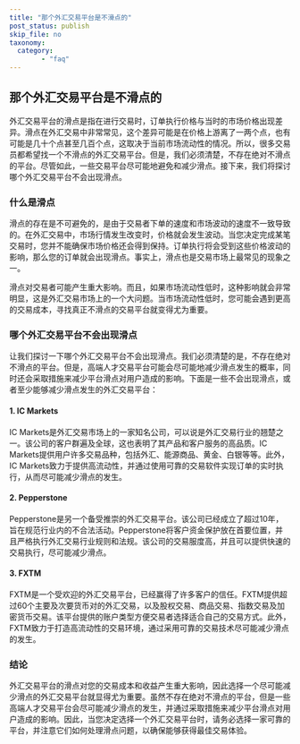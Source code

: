 ```yaml
---
title: "那个外汇交易平台是不滑点的"
post_status: publish
skip_file: no
taxonomy:
  category:
        - "faq"
---
```


## 那个外汇交易平台是不滑点的

外汇交易平台的滑点是指在进行交易时，订单执行价格与当时的市场价格出现差异。滑点在外汇交易中非常常见，这个差异可能是在价格上游离了一两个点，也有可能是几十个点甚至几百个点，这取决于当前市场流动性的情况。所以，很多交易员都希望找一个不滑点的外汇交易平台。但是，我们必须清楚，不存在绝对不滑点的平台。尽管如此，一些交易平台尽可能地避免和减少滑点。接下来，我们将探讨哪个外汇交易平台不会出现滑点。

### 什么是滑点

滑点的存在是不可避免的，是由于交易者下单的速度和市场波动的速度不一致导致的。在外汇交易中，市场行情发生改变时，价格就会发生波动。当您决定完成某笔交易时，您并不能确保市场价格还会得到保持。订单执行将会受到这些价格波动的影响，那么您的订单就会出现滑点。事实上，滑点也是交易市场上最常见的现象之一。

滑点对交易者可能产生重大影响。而且，如果市场流动性低时，这种影响就会非常明显，这是外汇交易市场上的一个大问题。当市场流动性低时，您可能会遇到更高的交易成本，寻找真正不滑点的交易平台就变得尤为重要。

### 哪个外汇交易平台不会出现滑点

让我们探讨一下哪个外汇交易平台不会出现滑点。我们必须清楚的是，不存在绝对不滑点的平台。但是，高端人才交易平台可能会尽可能地减少滑点发生的概率，同时还会采取措施来减少平台滑点对用户造成的影响。下面是一些不会出现滑点，或者至少能够减少滑点发生的外汇交易平台：

#### 1. IC Markets

IC Markets是外汇交易市场上的一家知名公司，可以说是外汇交易行业的翘楚之一。该公司的客户群遍及全球，这也表明了其产品和客户服务的高品质。IC Markets提供用户许多交易品种，包括外汇、能源商品、黄金、白银等等。此外，IC Markets致力于提供高流动性，并通过使用可靠的交易软件实现订单的实时执行，从而尽可能减少滑点的发生。

#### 2. Pepperstone

Pepperstone是另一个备受推崇的外汇交易平台。该公司已经成立了超过10年，旨在规范行业内的不合法活动。Pepperstone将客户资金保护放在首要位置，并且严格执行外汇交易行业规则和法规。该公司的交易服度高，并且可以提供快速的交易执行，尽可能减少滑点。

#### 3. FXTM

FXTM是一个受欢迎的外汇交易平台，已经赢得了许多客户的信任。FXTM提供超过60个主要及次要货币对的外汇交易，以及股权交易、商品交易、指数交易及加密货币交易。该平台提供的账户类型方便交易者选择适合自己的交易方式。此外，FXTM致力于打造高流动性的交易环境，通过采用可靠的交易技术尽可能减少滑点的发生。

### 结论

外汇交易平台的滑点对您的交易成本和收益产生重大影响，因此选择一个尽可能减少滑点的外汇交易平台就显得尤为重要。虽然不存在绝对不滑点的平台，但是一些高端人才交易平台会尽可能减少滑点的发生，并通过采取措施来减少平台滑点对用户造成的影响。因此，当您决定选择一个外汇交易平台时，请务必选择一家可靠的平台，并注意它们如何处理滑点问题，以确保能够获得最佳交易体验。
